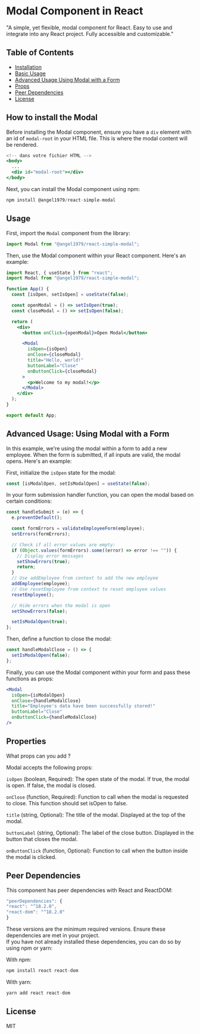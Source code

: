 # Modal Component in React

"A simple, yet flexible, modal component for React. Easy to use and integrate into any React project. Fully accessible and customizable."

## Table of Contents

- [Installation](#installation)
- [Basic Usage](#usage)
- [Advanced Usage Using Modal with a Form](#advanced-usage-using-modal-with-a-form)
- [Props](#properties)
- [Peer Dependencies](#peer-dependencies)
- [License](#license)

## How to install the Modal

Before installing the Modal component, ensure you have a `div` element with an id of `modal-root` in your HTML file. This is where the modal content will be rendered.

```jsx
<!-- dans votre fichier HTML -->
<body>
  ...
  <div id="modal-root"></div>
</body>
```

Next, you can install the Modal component using npm:

```jsx
npm install @angel1979/react-simple-modal
```

## Usage

First, import the `Modal` component from the library:

```jsx
import Modal from "@angel1979/react-simple-modal";
```

Then, use the Modal component within your React component. Here's an example:

```jsx
import React, { useState } from "react";
import Modal from "@angel1979/react-simple-modal";

function App() {
  const [isOpen, setIsOpen] = useState(false);

  const openModal = () => setIsOpen(true);
  const closeModal = () => setIsOpen(false);

  return (
    <div>
      <button onClick={openModal}>Open Modal</button>

      <Modal
        isOpen={isOpen}
        onClose={closeModal}
        title="Hello, world!"
        buttonLabel="Close"
        onButtonClick={closeModal}
      >
        <p>Welcome to my modal!</p>
      </Modal>
    </div>
  );
}

export default App;
```

## Advanced Usage: Using Modal with a Form

In this example, we're using the modal within a form to add a new employee. When the form is submitted, if all inputs are valid, the modal opens.
Here's an example:

First, initialize the `isOpen` state for the modal:

```jsx
const [isModalOpen, setIsModalOpen] = useState(false);
```

In your form submission handler function, you can open the modal based on certain conditions:

```jsx
const handleSubmit = (e) => {
  e.preventDefault();

  const formErrors = validateEmployeeForm(employee);
  setErrors(formErrors);

  // Check if all error values are empty:
  if (Object.values(formErrors).some((error) => error !== "")) {
    // Display error messages
    setShowErrors(true);
    return;
  }
  // Use addEmployee from context to add the new employee
  addEmployee(employee);
  // Use resetEmployee from context to reset employee values
  resetEmployee();

  // Hide errors when the modal is open
  setShowErrors(false);

  setIsModalOpen(true);
};
```

Then, define a function to close the modal:

```jsx
const handleModalClose = () => {
  setIsModalOpen(false);
};
```

Finally, you can use the Modal component within your form and pass these functions as props:

```jsx
<Modal
  isOpen={isModalOpen}
  onClose={handleModalClose}
  title="Employee's data have been successfully stored!"
  buttonLabel="Close"
  onButtonClick={handleModalClose}
/>
```

## Properties

What props can you add ?

Modal accepts the following props:

`isOpen` (boolean, Required): The open state of the modal. If true, the modal is open. If false, the modal is closed.

`onClose` (function, Required): Function to call when the modal is requested to close. This function should set isOpen to false.

`title` (string, Optional): The title of the modal. Displayed at the top of the modal.

`buttonLabel` (string, Optional): The label of the close button. Displayed in the button that closes the modal.

`onButtonClick` (function, Optional): Function to call when the button inside the modal is clicked.

## Peer Dependencies

This component has peer dependencies with React and ReactDOM:

```jsx
"peerDependencies": {
"react": "^18.2.0",
"react-dom": "^18.2.0"
}
```

These versions are the minimum required versions.
Ensure these dependencies are met in your project.  
If you have not already installed these dependencies, you can do so by using npm or yarn:

With npm:

```jsx
npm install react react-dom
```

With yarn:

```jsx
yarn add react react-dom

```

## License

MIT
